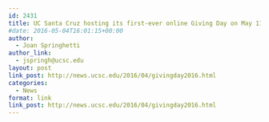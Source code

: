 ```yaml
---
id: 2431
title: UC Santa Cruz hosting its first-ever online Giving Day on May 11
#date: 2016-05-04T16:01:15+00:00
author:
  - Joan Springhetti
author_link:
  - jspringh@ucsc.edu
layout: post
link_post: http://news.ucsc.edu/2016/04/givingday2016.html
categories:
  - News
format: link
link_post: http://news.ucsc.edu/2016/04/givingday2016.html
---
```


